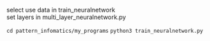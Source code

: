 select use data in train_neuralnetwork  
set layers in multi_layer_neuralnetwork.py

`cd pattern_infomatics/my_programs`
`python3 train_neuralnetwork.py`